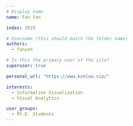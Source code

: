 ```yaml
---
# Display name
name: Fan Yan

index: 2019

# Username (this should match the folder name)
authors:
  - fanyan

# Is this the primary user of the site?
superuser: true

personal_url: "https://www.kuoluo.vip/"

interests:
  - Information Visualization
  - Visual Analytics

user_groups:
  - Ph.D. Students
---
```

